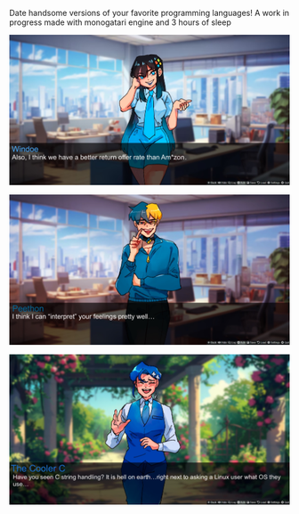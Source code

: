 Date handsome versions of your favorite programming languages! A work in progress made with monogatari engine and 3 hours of sleep

 ![background_image](assets/ui1.jpg)

 ![background_image](assets/ui2.jpg)

 ![background_image](assets/ui3.jpg)
